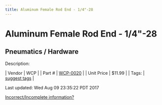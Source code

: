 ```yaml
---
title: Aluminum Female Rod End - 1/4"-28
---
```


# Aluminum Female Rod End - 1/4"-28
## Pneumatics / Hardware
Description: 	 

| Vendor | WCP | 
| Part # | [WCP-0020](http://www.wcproducts.net/WCP-0020) | 
| Unit Price | $11.99 | 
| Tags: | [suggest tags](https://docs.google.com/forms/d/e/1FAIpQLSeWyY8v3RgOty-MyWmh9U0iivNYN_molChYyS-0U-o-kOAv_g/viewform) | 

Last updated: Wed Aug 09 23:35:22 PDT 2017

 [Incorrect/Incomplete information?](https://docs.google.com/forms/d/e/1FAIpQLSeWyY8v3RgOty-MyWmh9U0iivNYN_molChYyS-0U-o-kOAv_g/viewform)